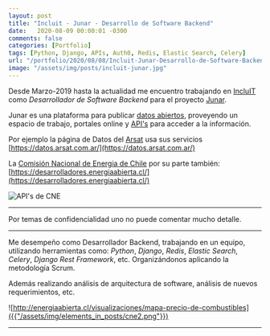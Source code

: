 ```yaml
---
layout: post
title: "Incluit - Junar - Desarrollo de Software Backend"
date:   2020-08-09 00:00:01 -0300
comments: false
categories: [Portfolio]
tags: [Python, Django, APIs, Auth0, Redis, Elastic Search, Celery]
url: "/portfolio/2020/08/08/Incluit-Junar-Desarrollo-de-Software-Backend.html"
image: "/assets/img/posts/incluit-junar.jpg"
---
```


Desde Marzo-2019 hasta la actualidad me encuentro trabajando en [IncluIT](https://incluit.com/) como _Desarrollador de 
Software Backend_ para el proyecto [Junar](https://junar.com/).

Junar es una plataforma para publicar [datos abiertos](https://en.wikipedia.org/wiki/Open_data), proveyendo un espacio 
de trabajo, portales online y [API's](https://en.wikipedia.org/wiki/Application_programming_interface) para acceder a 
la información.

Por ejemplo la página de Datos del [Arsat](https://en.wikipedia.org/wiki/ARSAT) usa sus servicios 
[https://datos.arsat.com.ar/](https://datos.arsat.com.ar/)

La [Comisión Nacional de Energia de Chile](https://es.wikipedia.org/wiki/Comisi%C3%B3n_Nacional_de_Energ%C3%ADa_de_Chile) 
por su parte también: 
[https://desarrolladores.energiaabierta.cl/](https://desarrolladores.energiaabierta.cl/)

![API's de CNE]({{"/assets/img/elements_in_posts/cne.png"}})

---

Por temas de confidencialidad uno no puede comentar mucho detalle.

---

Me desempeño como Desarrollador Backend, trabajando en un equipo, utilizando herramientas como: _Python_, _Django_, 
_Redis_, _Elastic Search_, _Celery_, _Django Rest Framework_, etc. Organizándonos aplicando la metodología Scrum.
 
Además realizando análisis de arquitectura de software, análisis de nuevos requerimientos, etc.

![http://energiaabierta.cl/visualizaciones/mapa-precio-de-combustibles]({{"/assets/img/elements_in_posts/cne2.png"}})

---
